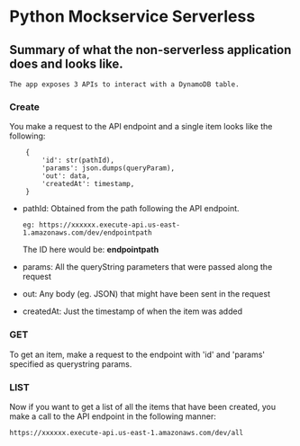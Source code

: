 # Python Mockservice Serverless

## Summary of what the non-serverless application does and looks like. 

    The app exposes 3 APIs to interact with a DynamoDB table.  

### Create 

You make a request to the API endpoint and a single item looks like the following:

```
    {
        'id': str(pathId),
        'params': json.dumps(queryParam),
        'out': data,
        'createdAt': timestamp,
    }
```

- pathId: Obtained from the path following the API endpoint.

    `eg: https://xxxxxx.execute-api.us-east-1.amazonaws.com/dev/endpointpath`

    The ID here would be: __endpointpath__

- params: All the queryString parameters that were passed along the request

- out: Any body (eg. JSON) that might have been sent in the request

- createdAt: Just the timestamp of when the item was added

### GET

To get an item, make a request to the endpoint with 'id' and 'params' specified as querystring params.

### LIST

Now if you want to get a list of all the items that have been created, you make a call to the API endpoint in the following manner:

` https://xxxxxx.execute-api.us-east-1.amazonaws.com/dev/all `
